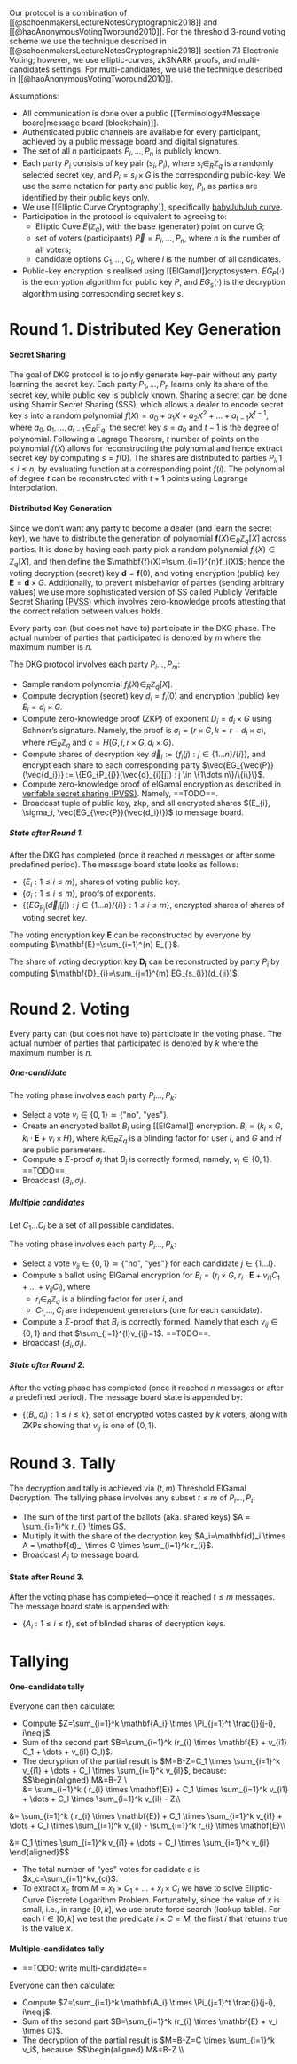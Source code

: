 Our protocol is a combination of [[@schoenmakersLectureNotesCryptographic2018]] and [[@haoAnonymousVotingTworound2010]]. 
For the threshold 3-round voting scheme we use the technique described in [[@schoenmakersLectureNotesCryptographic2018]] section 7.1 Electronic Voting; however, we use elliptic-curves, zkSNARK proofs, and multi-candidates settings.
For multi-candidates, we use the technique described in [[@haoAnonymousVotingTworound2010]]. 

Assumptions:
- All communication is done over a public [[Terminology#Message board|message board (blockchain)]].
- Authenticated public channels are available for every participant, achieved by a public message board and digital signatures.
- The set of all $n$ participants $P_i,\dots,P_n$ is publicly known. 
- Each party $P_i$ consists of key pair $(s_i, P_i)$, where $s_{i} \in_{R} \mathbb{Z}_q$ is a randomly selected secret key, and $P_{i} = s_i \times G$ is the corresponding public-key. We use the same notation for party and public key, $P_i$, as parties are identified by their public keys only.
- We use [[Elliptic Curve Cryptography]], specifically [babyJubJub curve](https://z.cash/technology/jubjub/).
- Participation in the protocol is equivalent to agreeing to:
	- Elliptic Cuve $E(\mathbb{Z}_q)$, with the base (generator) point on curve $G$;
	- set of voters (participants) $\vec{P} = P_i,\dots,P_n$, where $n$ is the number of all voters;
	- candidate options $C_1, \dots, C_l$, where $l$ is the number of all candidates.
- Public-key encryption is realised using [[ElGamal]]cryptosystem. $EG_{P}(\cdot)$ is the ecnryption algorithm for public key $P$, and $EG_{s}(\cdot)$ is the decryption algorithm using corresponding secret key $s$.


# Round 1. Distributed Key Generation

#### Secret Sharing
The goal of DKG protocol is to jointly generate key-pair without any party learning the secret key. Each party $P_1,\dots,P_n$ learns only its share of the secret key, while public key is publicly known.
Sharing a secret can be done using Shamir Secret Sharing (SSS), which allows a dealer to encode secret key $s$ into a random polynomial $f(X) = a_0 + a_1X + a_2X^2 + \dots + a_{t-1}X^{t-1}$, where $a_0,a_1,\dots,a_{t-1} \in_R \mathbb{F}_q$; the secret key $s=a_0$ and $t-1$ is the degree of polynomial. Following a Lagrage Theorem, $t$ number of points on the polynomial $f(X)$ allows for reconstructing the polynomial and hence extract secret key by computing $s = f(0)$. The shares are distributed to parties $P_i, 1 \leq i \leq n$, by evaluating function at a corresponding point $f(i)$. The polynomial of degree $t$ can be reconstructed with $t+1$ points using Lagrange Interpolation.

#### Distributed Key Generation
Since we don't want any party to become a dealer (and learn the secret key), we have to distribute the generation of polynomial $\mathbf{f}(X) \in_R \mathbb{Z}_q[X]$ across parties. It is done by having each party pick a random polynomial $f_{i}(X) \in \mathbb{Z}_q[X]$, and then define the $\mathbf{f}(X)=\sum_{i=1}^{n}f_i(X)$; hence the voting decryption (secret) key $\mathbf{d}=\mathbf{f}(0)$, and voting encryption (public) key $\mathbf{E}=\mathbf{d}\times G$. Additionally, to prevent misbehavior of parties (sending arbitrary values) we use more sophisticated version of SS called Publicly Verifable Secret Sharing ([PVSS](https://www.win.tue.nl/~berry/papers/crypto99.pdf)) which involves zero-knowledge proofs attesting that the correct relation between values holds.

Every party can (but does not have to) participate in the DKG phase. The actual number of parties that participated is denoted by $m$ where the maximum number is $n$.

The DKG protocol involves each party $P_{i}\dots,P_m$:
- Sample random polynomial $f_{i}(X) \in_R \mathbb{Z}_q[X]$.
- Compute decryption (secret) key $d_{i}= f_i(0)$ and encryption (public) key $E_{i} = d_i \times G$.
- Compute zero-knowledge proof (ZKP) of exponent $D_{i} = d_i \times G$ using Schnorr’s signature. Namely, the proof is $\sigma_i = (r \times G, k=r-d_{i} \times c)$, where $r \in_{R} \mathbb{Z}_q$ and $c=H(G, i, r \times G, d_i \times G)$.
- Compute shares of decryption key $\vec d_i := \{ f_{i}(j) : j \in \{1\dots n\}/\{i\}\}$, and encrypt each share to each corresponding party $\vec{EG_{\vec{P}}(\vec{d_i})} := \{EG_{P_{j}}(\vec{d}_{i}[j]) : j \in \{1\dots n\}/\{i\}\}$.
- Compute zero-knowledge proof of elGamal encryption as described in [verifable secret sharing (PVSS)]( https://www.win.tue.nl/~berry/papers/crypto99.pdf). Namely, ==TODO==.
- Broadcast tuple of public key, zkp, and all encrypted shares $(E_{i}, \sigma_i, \vec{EG_{\vec{P}}(\vec{d_i})})$ to message board.

##### State after Round 1.

After the DKG has completed (once it reached $n$ messages or after some predefined period). The message board state looks as follows:
- $\{E_{i} : 1 \leq i \leq m\}$, shares of voting public key.
- $\{\sigma_{i} : 1 \leq i \leq m\}$, proofs of exponents.
- $\{\{EG_{P_{j}}(\vec{d}_{i}[j]) : j \in \{1\dots n\}/\{i\}\} : 1 \leq i \leq m \}$, encrypted shares of shares of voting secret key.

The voting encryption key $\textbf{E}$ can be reconstructed by everyone by computing $\mathbf{E}=\sum_{i=1}^{n} E_{i}$.

The share of voting decryption key $\mathbf{D_i}$ can be reconstructed by party $P_i$ by computing $\mathbf{D}_{i}=\sum_{j=1}^{m} EG_{s_{i}}(d_{ji})$.

# Round 2. Voting

Every party can (but does not have to) participate in the voting phase. The actual number of parties that participated is denoted by $k$ where the maximum number is $n$.

##### One-candidate

The voting phase involves each party $P_{i}\dots,P_k$:
- Select a vote $v_{i} \in \{0,1\} \simeq \{\textrm{"no", "yes"}\}$.
- Create an encrypted ballot $B_i$ using [[ElGamal]] encryption. $B_i =(k_i \times G,k_i \cdot \mathbf{E} + v_{i} \times H)$, where $k_{i} \in_{R} \mathbb{Z}_q$ is a blinding factor for user $i$, and $G$ and $H$ are public parameters. 
- Compute a $\Sigma$-proof $\sigma_i$ that $B_i$ is correctly formed, namely, $v_{i} \in \{0,1\}$. ==TODO==.
- Broadcast $(B_i,\sigma_i)$.

##### Multiple candidates

Let $C_{1} \dots C_{l}$ be a set of all possible candidates.


The voting phase involves each party $P_{i}\dots,P_k$:
- Select a vote $v_{ij} \in \{0,1\} \simeq \{\textrm{"no", "yes"}\}$ for each candidate $j \in \{1 \dots l\}$.
- Compute a ballot using ElGamal encryption for $B_i = (r_i \times G,\ r_i \cdot \mathbf{E} + v_{i1} C_1 + \dots + v_{il} C_l)$, where
	- $r_{i} \in_{R} \mathbb{Z}_q$ is a blinding factor for user $i$, and 
	- $C_{1,}\dots, C_{l}$ are independent generators (one for each candidate).
- Compute a $\Sigma$-proof that $B_i$ is correctly formed. Namely that each $v_{ij} \in \{0,1\}$ and that $\sum_{j=1}^{l}v_{ij}=1$. ==TODO==.
- Broadcast $(B_i,\sigma_i)$.

##### State after Round 2.

After the voting phase has completed (once it reached $n$ messages or after a predefined period). The message board state is appended by:
- $\{(B_{i}, \sigma_i) : 1 \leq i \leq k\}$, set of encrypted votes casted by $k$ voters, along with ZKPs showing that $v_{ij}$ is one of $\{0,1\}$.

# Round 3. Tally

The decryption and tally is achieved via $(t,m)$ Threshold ElGamal Decryption. The tallying phase involves any subset $t \leq m$ of $P_{i} \dots, P_t$:

- The sum of the first part of the ballots (aka. shared keys)  $A = \sum_{i=1}^k r_{i} \times G$.
- Multiply it with the share of the decryption key $A_i=\mathbf{d}_i \times A = \mathbf{d}_i \times G \times \sum_{i=1}^k r_{i}$.
- Broadcast $A_i$ to message board.

#### State after Round 3.
After the voting phase has completed—once it reached $t \leq m$ messages. The message board state is appended with:
- $\{A_i : 1 \leq i \leq t\}$, set of blinded shares of decryption keys.

# Tallying

#### One-candidate tally

Everyone can then calculate:
- Compute $Z=\sum_{i=1}^k \mathbf{A_i} \times \Pi_{j=1}^t \frac{j}{j-i}, i\neq j$. 
- Sum of the second part $B=\sum_{i=1}^k (r_{i} \times \mathbf{E} + v_{i1} C_1 + \dots + v_{il} C_l)$.
- The decryption of the partial result is $M=B-Z=C_1 \times \sum_{i=1}^k v_{i1} + \dots + C_l \times \sum_{i=1}^k v_{il}$, because: $$\begin{aligned} M&=B-Z \\\
&= \sum_{i=1}^k ( r_{i} \times \mathbf{E}) + C_1 \times \sum_{i=1}^k v_{i1} + \dots + C_l \times \sum_{i=1}^k v_{il} - Z\\\

&= \sum_{i=1}^k ( r_{i} \times \mathbf{E}) + C_1 \times \sum_{i=1}^k v_{i1} + \dots + C_l \times \sum_{i=1}^k v_{il} - \sum_{i=1}^k r_{i} \times \mathbf{E}\\\

&= C_1 \times \sum_{i=1}^k v_{i1} + \dots + C_l \times \sum_{i=1}^k v_{il}
\end{aligned}$$
- The total number of $\textrm{"yes"}$ votes for cadidate $c$ is $x_c=\sum_{i=1}^kv_{ci}$. 
- To extract $x_c$ from $M=x_1 \times C_1 + \dots + x_l \times C_l$ we have to solve Elliptic-Curve Discrete Logarithm Problem. Fortunatelly, since the value of $x$ is small, i.e., in range $[0,k]$, we use brute force search (lookup table). For each $i\in [0,k]$ we test the predicate $i\times C = M$, the first $i$ that returns true is the value $x$.

#### Multiple-candidates tally
- ==TODO: write multi-candidate==

Everyone can then calculate:
- Compute $Z=\sum_{i=1}^k \mathbf{A_i} \times \Pi_{j=1}^t \frac{j}{j-i}, i\neq j$. 
- Sum of the second part $B=\sum_{i=1}^k (r_{i} \times \mathbf{E} + v_i \times C)$.
- The decryption of the partial result is $M=B-Z=C \times \sum_{i=1}^k v_i$, because: $$\begin{aligned} M&=B-Z \\\

